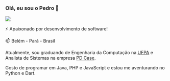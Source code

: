 ### Olá, eu sou o Pedro 👋
![](https://komarev.com/ghpvc/?username=pedr0vict0r&color=green)
<!--
**pedr0vict0r/pedr0vict0r** is a ✨ _special_ ✨ repository because its `README.md` (this file) appears on your GitHub profile.

Here are some ideas to get you started:

- 🔭 I’m currently working on ...
- 🌱 I’m currently learning ...
- 👯 I’m looking to collaborate on ...
- 🤔 I’m looking for help with ...
- 💬 Ask me about ...
- 📫 How to reach me: ...
- 😄 Pronouns: ...
- ⚡ Fun fact: ...
-->

⚡ Apaixonado por desenvolvimento de software!

📫 Belém - Pará - Brasil

Atualmente, sou graduando de Engenharia da Computação na [UFPA](https://portal.ufpa.br "Universidade Federal do Pará") e Analista de Sistemas na empresa [PD Case](https://www.pdcase.com "PD Case | Fábrica de software, Outsourcing e consultoria").

Gosto de programar em Java, PHP e JavaScript e estou me aventurando no Python e Dart.
